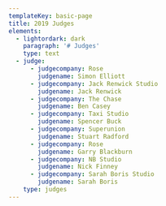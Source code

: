 ```yaml
---
templateKey: basic-page
title: 2019 Judges
elements:
  - lightordark: dark
    paragraph: '# Judges'
    type: text
  - judge:
      - judgecompany: Rose
        judgename: Simon Elliott
      - judgecompany: Jack Renwick Studio
        judgename: Jack Renwick
      - judgecompany: The Chase
        judgename: Ben Casey
      - judgecompany: Taxi Studio
        judgename: Spencer Buck
      - judgecompany: Superunion
        judgename: Stuart Radford
      - judgecompany: Rose
        judgename: Garry Blackburn
      - judgecompany: NB Studio
        judgename: Nick Finney
      - judgecompany: Sarah Boris Studio
        judgename: Sarah Boris
    type: judges
---
```


